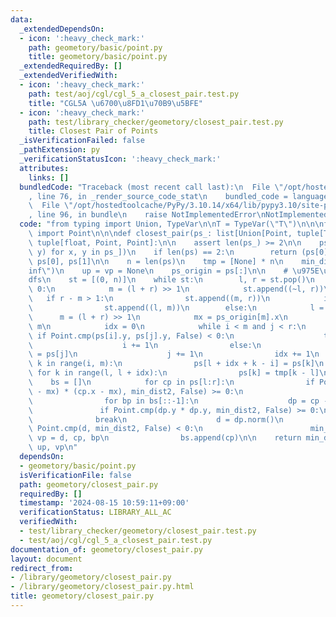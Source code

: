 ```yaml
---
data:
  _extendedDependsOn:
  - icon: ':heavy_check_mark:'
    path: geometory/basic/point.py
    title: geometory/basic/point.py
  _extendedRequiredBy: []
  _extendedVerifiedWith:
  - icon: ':heavy_check_mark:'
    path: test/aoj/cgl/cgl_5_a_closest_pair.test.py
    title: "CGL5A \u6700\u8FD1\u70B9\u5BFE"
  - icon: ':heavy_check_mark:'
    path: test/library_checker/geometory/closest_pair.test.py
    title: Closest Pair of Points
  _isVerificationFailed: false
  _pathExtension: py
  _verificationStatusIcon: ':heavy_check_mark:'
  attributes:
    links: []
  bundledCode: "Traceback (most recent call last):\n  File \"/opt/hostedtoolcache/PyPy/3.10.14/x64/lib/pypy3.10/site-packages/onlinejudge_verify/documentation/build.py\"\
    , line 76, in _render_source_code_stat\n    bundled_code = language.bundle(\n\
    \  File \"/opt/hostedtoolcache/PyPy/3.10.14/x64/lib/pypy3.10/site-packages/onlinejudge_verify/languages/python.py\"\
    , line 96, in bundle\n    raise NotImplementedError\nNotImplementedError\n"
  code: "from typing import Union, TypeVar\n\nT = TypeVar(\"T\")\n\n\nfrom geometory.basic.point\
    \ import Point\n\n\ndef closest_pair(ps_: list[Union[Point, tuple[T, T]]]) ->\
    \ tuple[float, Point, Point]:\n\n    assert len(ps_) >= 2\n\n    ps = sorted([Point(x,\
    \ y) for x, y in ps_])\n    if len(ps) == 2:\n        return (ps[0] - ps[1]).abs(),\
    \ ps[0], ps[1]\n\n    n = len(ps)\n    tmp = [None] * n\n    min_dist2 = float(\"\
    inf\")\n    up = vp = None\n    ps_origin = ps[:]\n\n    # \u975E\u518D\u5E30\
    dfs\n    st = [(0, n)]\n    while st:\n        l, r = st.pop()\n        if l >=\
    \ 0:\n            m = (l + r) >> 1\n            st.append((~l, r))\n         \
    \   if r - m > 1:\n                st.append((m, r))\n            if m - l > 1:\n\
    \                st.append((l, m))\n        else:\n            l = ~l\n      \
    \      m = (l + r) >> 1\n            mx = ps_origin[m].x\n            i, j = l,\
    \ m\n            idx = 0\n            while i < m and j < r:\n               \
    \ if Point.cmp(ps[i].y, ps[j].y, False) < 0:\n                    tmp[idx] = ps[i]\n\
    \                    i += 1\n                else:\n                    tmp[idx]\
    \ = ps[j]\n                    j += 1\n                idx += 1\n            for\
    \ k in range(i, m):\n                ps[l + idx + k - i] = ps[k]\n           \
    \ for k in range(l, l + idx):\n                ps[k] = tmp[k - l]\n\n        \
    \    bs = []\n            for cp in ps[l:r]:\n                if Point.cmp((cp.x\
    \ - mx) * (cp.x - mx), min_dist2, False) >= 0:\n                    continue\n\
    \                for bp in bs[::-1]:\n                    dp = cp - bp\n     \
    \               if Point.cmp(dp.y * dp.y, min_dist2, False) >= 0:\n          \
    \              break\n                    d = dp.norm()\n                    if\
    \ Point.cmp(d, min_dist2, False) < 0:\n                        min_dist2, up,\
    \ vp = d, cp, bp\n                bs.append(cp)\n\n    return min_dist2**0.5,\
    \ up, vp\n"
  dependsOn:
  - geometory/basic/point.py
  isVerificationFile: false
  path: geometory/closest_pair.py
  requiredBy: []
  timestamp: '2024-08-15 10:59:11+09:00'
  verificationStatus: LIBRARY_ALL_AC
  verifiedWith:
  - test/library_checker/geometory/closest_pair.test.py
  - test/aoj/cgl/cgl_5_a_closest_pair.test.py
documentation_of: geometory/closest_pair.py
layout: document
redirect_from:
- /library/geometory/closest_pair.py
- /library/geometory/closest_pair.py.html
title: geometory/closest_pair.py
---
```

